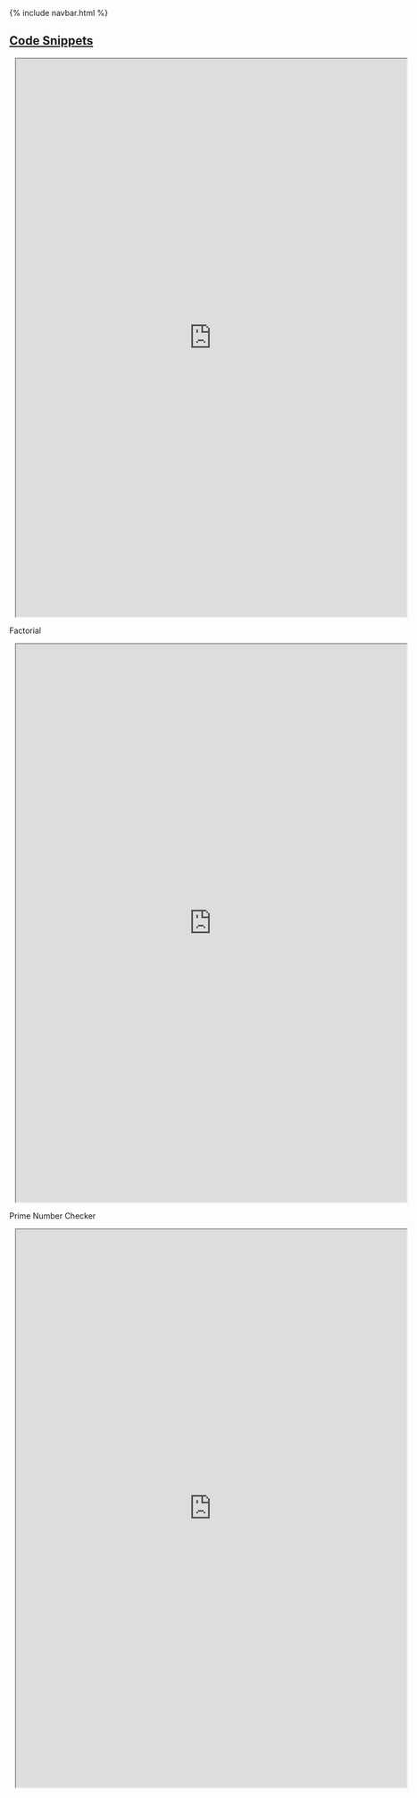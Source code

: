 {% include navbar.html %}

## [Code Snippets](https://gavinywu.github.io/Gavin/codesnippets)

<div class="row justify-content-center" style="margin: 2%;">
    <iframe height="1000px" width="700px" src="https://replit.com/@GavinWu3/Gavin-1?lite=true#week1/infodb.py"></iframe>
</div>

<p>Factorial</p>
<div class="row justify-content-center" style="margin: 2%;">
    <iframe height="1000px" width="700px" src="https://replit.com/@GavinWu3/Gavin#week2/factorial.py"></iframe>
</div>

<p>Prime Number Checker</p>
<div class="row justify-content-center" style="margin: 2%;">
    <iframe height="1000px" width="700px" src="https://replit.com/@GavinWu3/Gavin#week2/prime.py"></iframe>
</div>
